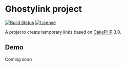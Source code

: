 # Ghostylink project
[![Build Status](http://jenkins.ghostylink.org/job/ghostylink_deploy/badge/icon)](http://jenkins.ghostylink.org/job/ghostylink_deploy/)
[![License](https://poser.pugx.org/cakephp/app/license.svg)](https://packagist.org/packages/cakephp/app)

A projet to create temporary links based on [CakePHP](http://cakephp.org) 3.0.


## Demo

Coming soon

